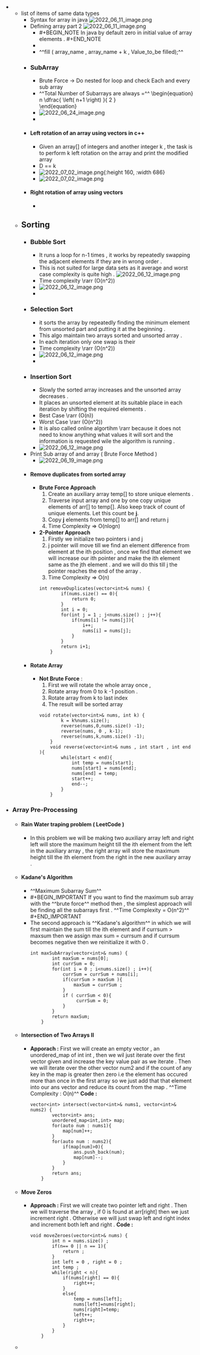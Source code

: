 -
	- list of items of same data types
		- Syntax for array in java ![2022_06_11_image.png](https://cdn.logseq.com/%2Fc5083927-5c94-4c57-a16c-c5b7d0d4472fda705581-f2f5-4a19-a819-1bf7dc5a992c2022_06_11_image.png?Expires=4808568037&Signature=jFoqcx-xfbx2X3sXsGxVF4TKoxUiWNuMh2YDlD1IBr~8372jybslFf1IasfksVV7vagGp74JHtAss2B~8Y5-~adGtK3Cak4qDhdBkWhTfv5RiMeInUsD723tsMnXpCSWzY3yuSc3~U82lflysliCg51IPJ3NPdmH1COV5y9InBCLYNdUwiKeM5iebdf6loSEOS638k-J0R0dofUgFkbhk1GgthOzOEO5JwKo8UEbjRvocf0qmhHXtKEEyD8dkoF0d2NwllHPkFiZXWEkovgOybwk5EvfVDsQ1axg-xyGIyGE8PRqORDCXgiiIkZi7VQ1KdhH2e0HCtCv2fEKCFhAoQ__&Key-Pair-Id=APKAJE5CCD6X7MP6PTEA)
		- Defining array part 2 ![2022_06_11_image.png](https://cdn.logseq.com/%2Fc5083927-5c94-4c57-a16c-c5b7d0d4472fdc2aa855-0b53-4198-932a-cfa019c0d6b32022_06_11_image.png?Expires=4808568555&Signature=ZJwJljG2UAe9kt9~SG-brL3CNmZQVKk7YWAa2lVfv-z3YcdZGwrFoeCRKnBhMuPyB-K66w1hg6ogAcftJ5zHWfimQ2sLh6iixL7HmWrr87RnoYfCZuAqm6lDftBaF4YrPKv~FPuifZUeqg0ISFIX~1b-h0bjuExG2duocJE455FWgT0Tu-PJ7qfRnMxWOsXvoTbxOSS~-v~s-5aZT3wT~BFvTtVPcEVmg~bs0xG0GNMO21mTHnviPh8G7I73W8nQrPp5D~t0Ka2tk4pcvmJb2BT4sUC5liuRlxLSpRuPeOpFbo0rhjIZxSPOjJG0ULa4J~pgjCkkCD53pdtUznX8DQ__&Key-Pair-Id=APKAJE5CCD6X7MP6PTEA)
			- #+BEGIN_NOTE
			  In java by default zero in initial value of array elements . 
			  #+END_NOTE
			-
			- ^^fill ( array_name , array_name + k , Value_to_be filled);^^
		- ### SubArray
			- Brute Force -> Do nested for loop and check Each and every sub array
			- ^^Total Number of Subarrays are always =^^
			  \begin{equation}
			  n \dfrac{  \left( n+1  \right)    }{ 2  }   
			  \end{equation}
			- ![2022_06_24_image.png](https://cdn.logseq.com/%2Fc5083927-5c94-4c57-a16c-c5b7d0d4472f75550f70-8f7c-4994-90d4-4ce5ab6173392022_06_24_image.png?Expires=4809693215&Signature=ikv0TmbC2re-qOqHAXJ6qdiWVkwGkx2FJxz9~~OeeUQKE~Gcbhr4gm7shDCijF3UmiMmKFP8VWQx81s2Kc~R6QG8msEFtIHbGPSc-9ksumgG-glVZzTPPWKLgjG671n47wrh7uslLXTbDpWNCltWLY---YAqKP0JI6R4fF6e1oDHT4l7RgAtjtEJvEnjiuw60zQW9YsPcpWvcRJfTjYF9cCTgZsJApzYi8kPKIp8UPVQAzFjw4lvBSabouHJ6Swt21Ty6HRuQVcxiNY9K-yT0xicCpWRe2~7-DtbWnFzE8GvFKHVrIQml60E2sS3pkKUPjbjcVLsD3fW3wih4Pz55Q__&Key-Pair-Id=APKAJE5CCD6X7MP6PTEA)
			-
		- #### Left rotation of an array using vectors in c++
			- Given an array[] of integers and another integer k , the task is to perform k left rotation on the array and print the modified array
			- D == k
			- ![2022_07_02_image.png](https://cdn.logseq.com/%2Fc5083927-5c94-4c57-a16c-c5b7d0d4472f7b1269d1-9993-4574-b77a-f646da8cba552022_07_02_image.png?Expires=4810339485&Signature=SL2thOLvyAfvMI8abOjF-HOrrlZbgKND3qWZbVFm92emp~U16irY0H-sPoDLzNCeh8NSkpg1qVLqHUAj9UnBTVDTVpasBW6Nug0pJEyLMn6~Zgby8HDMoT3qWblIY3hai4KgQKc-p2sOzOWabRnG0jeKmbOVTXLytzpYwMceXl4JEOTu6KowQEGhsnbNqsDPZELsbecvxQW5bxBY9vUiCch4GrvP1Snu5JvkcF~qZNrAqoLo1hMqLv8GiTTV6-8n0vlZ1b17vn2vrQBRWRkRiCMwzK8eTp4WYG4wX96ssjxi~l9uwMLHxZFGY8JcA2fYb4TErmLzdVPZMnJ2WZjITw__&Key-Pair-Id=APKAJE5CCD6X7MP6PTEA){:height 160, :width 686}
			- ![2022_07_02_image.png](https://cdn.logseq.com/%2Fc5083927-5c94-4c57-a16c-c5b7d0d4472f781434f9-19b1-4c60-aa9e-d5f6f3a3c3082022_07_02_image.png?Expires=4810339514&Signature=DqBFL8~knRoMq8CoLRNkHR2MLqbVbMjcCxBflukJVS7yFxyC4IwPaQ7YBw7BzWfw3~qwOeMkLqEZyM9P2rFMyQvsYSLY6LpE3qdhThMZ04qRaNFVG8HfkqSZI6ko3eXmhGPzT7kMi4q1n1SaxRNbZsdd2GIpArELrm8m7o6Kflub4KBmjoGBuxWKbGdU9YNsQ~cpS~KM2xq-UNy9br0qWbDiXXIv1Cb0xziMW1jfuDm8FcZsMUEkvyK8bW7HePhgaxnu5uBzLQRPsFrGT4w~M4Zx9qc9Juor~1VU7g~tTxvhZ25je2O-sLHoFB26DY3NjliVhNiGu5t16wAnxnAFog__&Key-Pair-Id=APKAJE5CCD6X7MP6PTEA)
		- #### Right rotation of array using vectors
			-
	- ## Sorting
		- ### Bubble Sort
			- It runs a loop for n-1 times , it works by repeatedly swapping the adjacent elements if they are in wrong order .
			- This is not suited for large data sets as it average and worst case complexity is quite high . ![2022_06_12_image.png](https://cdn.logseq.com/%2Fc5083927-5c94-4c57-a16c-c5b7d0d4472f53bc4d80-2fb5-4b3b-a1cc-0bf5e2ad6f782022_06_12_image.png?Expires=4808622330&Signature=ZRwfbY4JDGw-QhgVZKujIgDBXaPFgLXOA2a8bxG8E5Ye7uxy1D3OjUc88iLOclWjaDWUrtSMGPpt2UKG2uO50xSbUcgW-7VA2~QG3OSn8FUCGggcFOLuVMhJ3Ep78vmItDZ7yTYdFgQiFpwdrIOjBL-z-B3kN~T1-8KErPdsV32CDOS35kR9oL2Sagtw8TKQMK9JNas5~B35fs6UbBLqBaKDSakIE44LYtjSaIXMZ0UjeRWKlG74D~DVN6l23w8XbvXWsoLPyTkoIhfQWMuVfKLBY3f2~doI4GmiV-oWZXS9bY5waLQc-fx5cZsbYKe2eyg-Gk7XhOeBW5FODKI6ow__&Key-Pair-Id=APKAJE5CCD6X7MP6PTEA)
			- Time complexity \rarr (O(n^2))
			- ![2022_06_12_image.png](https://cdn.logseq.com/%2Fc5083927-5c94-4c57-a16c-c5b7d0d4472f3f171e7d-3d49-4636-a5ae-11b313ac939c2022_06_12_image.png?Expires=4808624966&Signature=ACnWRW06g8F~MOSboxZbOhlCYkESz-fm7~HTw98GnvV1YJdvqrGQ71gCGWiu0GrPBvf1AflgzTmSPh9yA6UsLcrqy6OHc1-9e~ObWbr5sVdNVNQdaj5GAqZ46EPSfJBGsg7aHdPG2Z6k5gc254SaY-751VGduUlsaKuqv5bnDOoxKDTu~dezPBcTV3qP-6VXhDWYIUkAZ5NeJ6hH80Kj~VIc0a0rZbeYxpGaJ0yPbPH5IVq8bIbt7kD3OYCpofVqH1ziflpPOt1qor8-TLUgsWw9KcJPGHkflw6jYFdd1jc5U-sZX2Gh~ifHmdy277F91XxdycwB3wf1GWCq1WNfPg__&Key-Pair-Id=APKAJE5CCD6X7MP6PTEA)
			-
		- ### Selection Sort
			- it sorts the array  by repeatedly finding the minimum element from unsorted part and putting it at the beginning .
			- This algo maintain two arrays sorted and unsorted array .
			- In each iteration only one swap is their
			- Time complexity \rarr (O(n^2))
			- ![2022_06_12_image.png](https://cdn.logseq.com/%2Fc5083927-5c94-4c57-a16c-c5b7d0d4472f0319feb5-d71a-45fb-8dea-1c0f4e97b5d02022_06_12_image.png?Expires=4808626901&Signature=Epf~2EAgB3XKbtFzm4lFreRkgShXQB2PNfo7mI2uRM03DZCGd91L-OlU5wV2U7QavxLULy96-pPIunAQTIiRdKMIe1xjL-xo3E0AMTrHPIXkpRni8bhGCOA4GdXFy7Lr2W01H-N52vNweSKQAdmLmU9U-~IBe4fzd~k~zahXc0qw9wvwat0vA3kZHifvm1cLEbbMMlqZR2eWAYmlwvhBuDS12Q~xAg6T27ZESojI51ca4ABFz-VLD3Q1vvprFhvzQZikz0ZvVSd7WYh2h8prYfsbGg2xPljeg1hGA7tgQ8jH~Lf4tpewkwxkK-qHshwpgPhqu-XyBGqYvTSsIIp9sA__&Key-Pair-Id=APKAJE5CCD6X7MP6PTEA)
			-
		- ### Insertion Sort
			- Slowly the sorted array increases and the unsorted array decreases .
			- It places an unsorted element at its suitable place in each iteration by shifting the required elements .
			- Best Case \rarr (O(n))
			- Worst Case \rarr (O(n^2))
			- It is also called online algortihm \rarr because it does not need to know anything what values it will sort and the information is requested wile the algorithm is running .
			- ![2022_06_12_image.png](https://cdn.logseq.com/%2Fc5083927-5c94-4c57-a16c-c5b7d0d4472fe5c8ddfe-4793-4c5f-8a02-e3a5ff89af3a2022_06_12_image.png?Expires=4808628582&Signature=fJklpgA3MFW-MiWBNAMKRHq4CLYg8R0Je5pONaIuc5Wu3XNeQvGUlPiRC0jLsDURovDu7RH5Hop4taVO30f~Qg45iJN3w9J0DxxwAxqUwFxBPEFGvyFfwVcjRT48wvNFtPnWDpbeelhY~263oWW0CipSsWPqBkFpMOKhYsdHpWvzV6Dkq0kz4--aayY4e71-egbZEC~BPAqfOh6DR5MCw98PABu~M7GKYUDZb7o17VNPZ-~uLwgM3Dmyx2LfY6cSkkQV1naWcaDHH8cdKm8yH0jAlslVwUcBYQgEcGuxMpUPN-XuvcR2UFEd-6Agy~12k9fNipRrZ6a-UeJsjW4v8w__&Key-Pair-Id=APKAJE5CCD6X7MP6PTEA)
		- Print Sub array of and array ( Brute Force Method )
			- ![2022_06_19_image.png](https://cdn.logseq.com/%2Fc5083927-5c94-4c57-a16c-c5b7d0d4472fac56a940-6848-4528-9a8f-3f56bb2441eb2022_06_19_image.png?Expires=4809216832&Signature=QI4ovVxtLy~eU2pIO2Rw8siTSiARnlByL1PBuA3wj5rKUgCa06A5vSzzmX3veWYgvn4ZRf6AUWnrUToXKAReHEfGwoU5I2zzPwTUvJCdKuB7mPIHg-2c4ET2ZJf4m9NxpcFVEjE6autWLM~vOF5y3S~heXd3jVLb4eF-H9rAfK3njmTiEwhCZAuZiczpSgl6n9poLmA6LT0EfN-fBj7R75Y5fmX0OfOsyS1TlcjMdMNfulhOFoDtCLvDeNc2qqGtXBDJ0ldvi~3yH04UmE-qxvQLddSgo5NliRHT38thdnpASzsP4qjQYOb1Dih-FQUvwhcv89gcbNzaEk9aoRdRkg__&Key-Pair-Id=APKAJE5CCD6X7MP6PTEA)
		- #### Remove duplicates from sorted array
			- **Brute Force Approach** 
			  1. Create an auxiliary array temp[] to store unique elements . 
			  2. Traverse input array and one by one copy unique elements of arr[] to 
			  temp[]. Also keep track of count of unique elements. Let this count be **j**.
			  3. Copy **j** elements from temp[] to arr[] and return j
			  4. Time Complexity => O(nlogn)
			- **2-Pointer Approach**
			  1. Firstly we initialize two pointers i and j 
			  2. j pointer will move till we find an element difference from element at the ith position , once we find that element we will increase our ith pointer and make the ith element same as the jth element . and we will do this till j the pointer reaches the end of the array .
			  3. Time Complexity => O(n)
			  ```
			  int removeDuplicates(vector<int>& nums) {
			          if(nums.size() == 0){
			              return 0;
			          }
			          int i = 0;
			          for(int j = 1 ; j<nums.size() ; j++){
			              if(nums[i] != nums[j]){
			                  i++;
			                  nums[i] = nums[j];
			              }
			          }
			          return i+1;
			      }
			  ```
		- #### Rotate Array
			- **Not Brute Force** : 
			  1. First we will rotate the whole array once , 
			  2. Rotate array from 0 to k -1 position . 
			  3. Rotate array from k to last index 
			  4. The result will be sorted array 
			  ```
			  void rotate(vector<int>& nums, int k) {
			          k = k%nums.size();
			          reverse(nums,0,nums.size() -1);
			          reverse(nums, 0 , k-1);
			          reverse(nums,k,nums.size() -1);
			      }
			      void reverse(vector<int>& nums , int start , int end ){
			          while(start < end){
			              int temp = nums[start];
			              nums[start] = nums[end];
			              nums[end] = temp;
			              start++;
			              end--;
			          }
			      }
			  ```
- ### Array Pre-Processing
	- ####  Rain Water traping problem ( LeetCode )
		- In this problem we will be making two auxiliary array left and right 
		  left will store the maximum height till the ith element from the left in the auxiliary array , the right array will store the maximum height till the ith element from the right in the new auxiliary array .
	- #### Kadane's Algorithm
		- ^^Maximum Subarray Sum^^
		- #+BEGIN_IMPORTANT
		  If you want to find the maximum sub array with the ^^brute force^^ method then , the simplest approach will be finding all the subarrays first . 
		  ^^Time Complexity = O(n^2)^^
		  #+END_IMPORTANT
		- The second approach is ^^Kadane's algorithm^^  in which we will first maintain the sum till the ith element and if currsum > maxsum then we assign max sum = currsum and if currsum becomes negative then we reinitialize it with 0 . 
		  ```
		  int maxSubArray(vector<int>& nums) {
		          int maxSum = nums[0];
		          int currSum = 0;
		          for(int i = 0 ; i<nums.size() ; i++){
		              currSum = currSum + nums[i];
		              if(currSum > maxSum ){
		                  maxSum = currSum ;
		              }
		              if ( currSum < 0){
		                   currSum = 0;
		              }
		          }
		          return maxSum;
		      }
		  ```
	- #### Intersection of Two Arrays II
		- **Apporach :** First we will create an empty vector , an unordered_map  of int  int , then we wil just iterate over the first vector given and increase the key value pair as we iterate  . 
		  Then we will iterate over the other vector num2 and if the count of any key in the map is greater then zero  i.e the element has occured more than once in the first array so we just add that that element into our ans vector and reduce its count from the map . 
		  ^^Time Complexity : O(n)^^
		  **Code :** 
		  ```
		  vector<int> intersect(vector<int>& nums1, vector<int>& nums2) {
		          vector<int> ans;
		          unordered_map<int,int> map;
		          for(auto num : nums1){
		              map[num]++;
		          }
		          for(auto num : nums2){
		              if(map[num]>0){
		                  ans.push_back(num);
		                  map[num]--;
		              }
		          }
		          return ans;
		      }
		  ```
	- #### Move Zeros
		- **Approach :** First we will create two pointer left and right . 
		  Then we will traverse the  array , if 0 is found at arr[right] then we just increment right . 
		  Otherwise we will just swap left and right index and increment both left and right . 
		  **Code :**
		  ```
		  void moveZeroes(vector<int>& nums) {
		          int n = nums.size() ;
		          if(n== 0 || n == 1){
		              return ;
		          }
		          int left = 0 , right = 0 ;
		          int temp ; 
		          while(right < n){
		              if(nums[right] == 0){
		                  right++;
		              }
		              else{
		                  temp = nums[left];
		                  nums[left]=nums[right];
		                  nums[right]=temp;
		                  left++;
		                  right++;
		              }
		          }
		      }
		  ```
	-